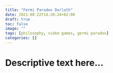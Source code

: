 ```yaml
---
title: "Fermi Paradox Dorloth"
date: 2021-08-22T14:20:24+02:00
draft: true
toc: false
image: ""
tags: [philosophy, video games, germi paradox]
categories: []
---
```


# Descriptive text here...
<!--more-->
